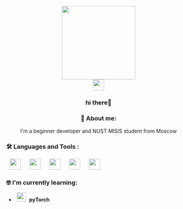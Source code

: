 <div id="header" align = "center">
 <img src="https://media.giphy.com/media/qEqiI3Oq7vBkoE236M/giphy.gif" width=200 hspace=10>
</div>

<div id="bages" align="center">
 <a href="t.me/jpnmma">
  <img src="https://simpleicons.org/icons/telegram.svg" width="30" hspace=10>
 </a>
 </div>

### <p align="center"> hi there👋</p>

### <p align="center">🌱 About me:<p>
 <p align="center">
 I'm a beginner developer and NUST MISIS student from Moscow
 </p>
 
 ### 🛠 Languages and Tools :
<div id="header" align="left">
  <img src="https://simpleicons.org/icons/python.svg" width="30" hspace=10/>
  <img src="https://simpleicons.org/icons/cplusplus.svg" width="30" hspace=10/>
  <img src="https://simpleicons.org/icons/opencv.svg" width="30" hspace=10/>
  <img src="https://simpleicons.org/icons/flask.svg" width="30" hspace=10/>
  <img src="https://simpleicons.org/icons/qt.svg" width="30" hspace=10/>
 </div>

### 🤓 I'm currently learning: 
* <img src="https://simpleicons.org/icons/pytorch.svg" width="25" hspace=5/>  **pyTorch**
